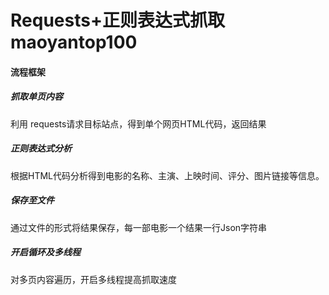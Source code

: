 # Requests+正则表达式抓取maoyantop100
#### 流程框架
##### 抓取单页内容
利用 requests请求目标站点，得到单个网页HTML代码，返回结果
##### 正则表达式分析
根据HTML代码分析得到电影的名称、主演、上映时间、评分、图片链接等信息。
##### 保存至文件
通过文件的形式将结果保存，每一部电影一个结果一行Json字符串
##### 开启循环及多线程
对多页内容遍历，开启多线程提高抓取速度
